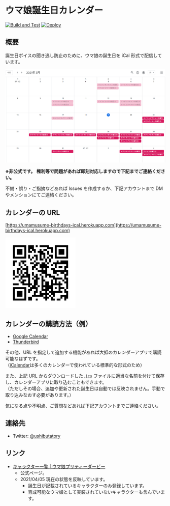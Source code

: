 # ウマ娘誕生日カレンダー

[![Build and Test](https://github.com/ushibutatory/umamusume-birthdays/actions/workflows/BuildAndTest.yaml/badge.svg)](https://github.com/ushibutatory/umamusume-birthdays/actions/workflows/BuildAndTest.yaml)
[![Deploy](https://github.com/ushibutatory/umamusume-birthdays/actions/workflows/Deploy.yaml/badge.svg)](https://github.com/ushibutatory/umamusume-birthdays/actions/workflows/Deploy.yaml)

## 概要

誕生日ボイスの聞き逃し防止のために、ウマ娘の誕生日を iCal 形式で配信しています。

![image](docs/image.png)

**※非公式です。**
**権利等で問題があれば即刻対応しますので下記までご連絡ください。**

不備・誤り・ご指摘などあれば Issues を作成するか、下記アカウントまで DM やメンションにてご連絡ください。

## カレンダーの URL

[https://umamusume-birthdays-ical.herokuapp.com](https://umamusume-birthdays-ical.herokuapp.com)

![QR](docs/url_qr.png)

## カレンダーの購読方法（例）

- [Google Calendar](docs/google_calendar)
- [Thunderbird](docs/thunderbird)

その他、URL を指定して追加する機能があれば大抵のカレンダーアプリで購読可能なはずです。<br />
（[iCalendar](https://ja.wikipedia.org/wiki/ICalendar)は多くのカレンダーで使われている標準的な形式のため）

また、上記 URL からダウンロードした`.ics` ファイルに適当な名前を付けて保存し、カレンダーアプリに取り込むこともできます。<br/>
（ただしその場合、追加や更新された誕生日は自動では反映されません。手動で取り込みなおす必要があります。）

気になる点や不明点、ご質問などあれば下記アカウントまでご連絡ください。

## 連絡先

- Twitter: [@ushibutatory](https://twitter.com/ushibutatory)

## リンク

- [キャラクター一覧 | ウマ娘プリティーダービー](https://umamusume.jp/character/)
  - 公式ページ。
  - 2021/04/05 現在の状態を反映しています。
    - 誕生日が記載されているキャラクターのみ登録しています。
    - 育成可能なウマ娘として実装されていないキャラクターも含んでいます。
